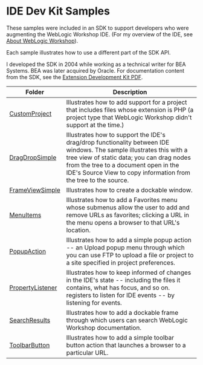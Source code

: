 # IDE Dev Kit Samples

These samples were included in an SDK to support developers who were augmenting the WebLogic Workshop IDE. (For my overview of the IDE, see [About WebLogic Workshop](../../weblogic-workshop-book/about-weblogic-workshop.md)).

Each sample illustrates how to use a different part of the SDK API. 

I developed the SDK in 2004 while working as a technical writer for BEA Systems. BEA was later acquired by Oracle. For documentation content from the SDK, see the [Extension Development Kit PDF](../ExtensionDevelopmentKit.pdf).

Folder | Description
------ | -----------
[CustomProject](CustomProject) | Illustrates how to add support for a project that includes files whose extension is PHP (a project type that WebLogic Workshop didn't support at the time.)
[DragDropSimple](DragDropSimple) | Illustrates how to support the IDE's drag/drop functionality between IDE windows. The sample illustrates this with a tree view of static data; you can drag nodes from the tree to a document open in the IDE's Source View to copy information from the tree to the source.
[FrameViewSimple](FrameViewSimple) | Illustrates how to create a dockable window.
[MenuItems](MenuItems) | Illustrates how to add a Favorites menu whose submenus allow the user to add and remove URLs as favorites; clicking a URL in the menu opens a browser to that URL's location.
[PopupAction](PopupAction) | Illustrates how to add a simple popup action -- an Upload popup menu through which you can use FTP to upload a file or project to a site specified in project preferences.
[PropertyListener](PropertyListener) | Illustrates how to keep informed of changes in the IDE's state -- including the files it contains, what has focus, and so on. registers to listen for IDE events -- by listening for events.
[SearchResults](SearchResults) | Illustrates how to add a dockable frame through which users can search WebLogic Workshop documentation.
[ToolbarButton](ToolbarButton) | Illustrates how to add a simple toolbar button action that launches a browser to a particular URL.
